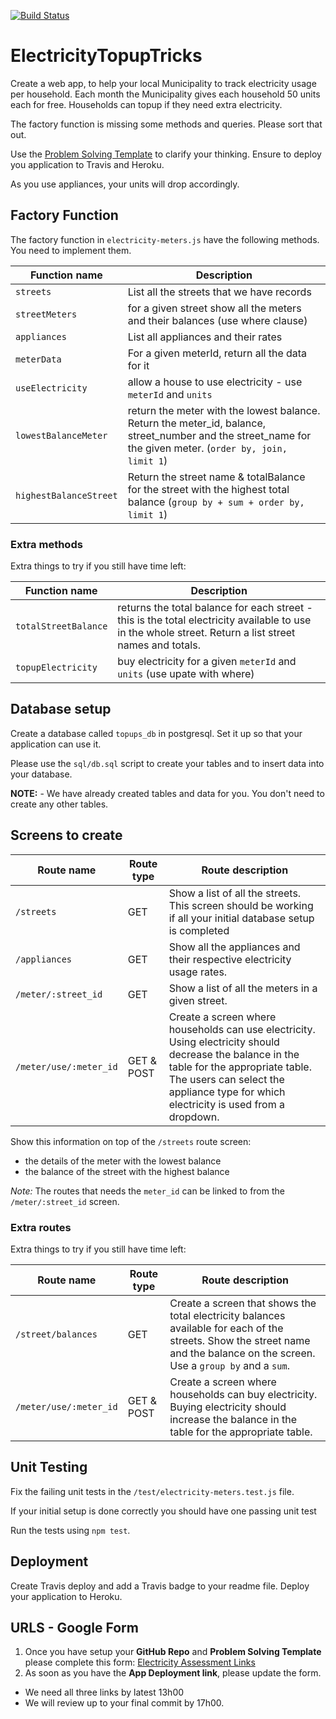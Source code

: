 [![Build Status](https://app.travis-ci.com/KimFrans/ElectricityTopupTricks.svg?branch=main)](https://app.travis-ci.com/KimFrans/ElectricityTopupTricks)

# ElectricityTopupTricks

Create a web app, to help your local Municipality to track electricity usage per household. Each month the Municipality gives each household 50 units each for free. Households can topup if they need extra electricity.

The factory function is missing some methods and queries. Please sort that out.

Use the [Problem Solving Template](https://docs.google.com/document/d/1wKUO8l00hePmZw1oMRnHuNE933sknrdBDdc2Nu_STEk/copy) to clarify your thinking.
Ensure to deploy you application to Travis and Heroku.

As you use appliances, your units will drop accordingly.
## Factory Function

The factory function in `electricity-meters.js` have the following methods. You need to implement them.

Function name            | Description
------------------------ | ---------------
`streets`        |   List all the streets that we have records
`streetMeters`       |  for a given street show all the meters and their balances (use where clause)
`appliances`             |  List all appliances and their rates
`meterData`      |  For a given meterId, return all the data for it 
`useElectricity`   |  allow a house to use electricity - use `meterId` and `units`
`lowestBalanceMeter` | return the meter with the lowest balance. Return the meter_id, balance, street_number and the street_name for the given meter. (`order by, join,  limit 1`)
`highestBalanceStreet` | Return the street name & totalBalance for the street with the highest total balance (`group by + sum + order by, limit 1`)

### Extra methods

Extra things to try if you still have time left:

Function name            | Description
------------------------ | ---------------
`totalStreetBalance` | returns the total balance for each street - this is the total electricity available to use in the whole street. Return a list street names and totals.
`topupElectricity`       |  buy electricity for a given `meterId` and `units` (use upate with where)

## Database setup

Create a database called `topups_db` in postgresql. Set it up so that your application can use it.

Please use the `sql/db.sql` script to create your tables and to insert data into your database.

**NOTE:** - We have already created tables and data for you. You don't need to create any other tables.

## Screens to create

Route name |Route type| Route description |
-----|--|---------|
`/streets` | GET | Show a list of all the streets. This screen should be working if all your initial database setup is completed|
`/appliances` | GET | Show all the appliances and their respective electricity usage rates.
`/meter/:street_id` | GET | Show a list of all the meters in a given street.|
`/meter/use/:meter_id`| GET & POST | Create a screen where households can use electricity. Using electricity should decrease the balance in the table for the appropriate table. The users can select the appliance type for which electricity is used from a dropdown.

Show this information on top of the `/streets` route screen:

* the details of the meter with the lowest balance
* the balance of the street with the highest balance

*Note:* The routes that needs the `meter_id` can be linked to from the `/meter/:street_id` screen.

### Extra routes

Extra things to try if you still have time left:

Route name |Route type| Route description |
--------|---------|----
`/street/balances`| GET | Create a screen that shows the total electricity balances available for each of the streets. Show the street name and the balance on the screen. Use a `group by` and a `sum`.
`/meter/use/:meter_id`| GET & POST | Create a screen where households can buy electricity. Buying electricity should increase the balance in the table for the appropriate table.

## Unit Testing

Fix the failing unit tests in the `/test/electricity-meters.test.js` file.

If your initial setup is done correctly you should have one passing unit test

Run the tests using `npm test`.

## Deployment

Create Travis deploy and add a Travis badge to your readme file.
Deploy your application to Heroku.

## URLS - Google Form

1. Once you have setup your **GitHub Repo** and **Problem Solving Template** please complete this form: [Electricity Assessment Links](https://docs.google.com/forms/d/e/1FAIpQLSd_psYmolEHxKUBNjSKEetKCMxXGntA-7j7BDM1ADrDK_Ci7w/viewform)
2. As soon as you have the **App Deployment link**, please update the form.
* We need all three links by latest 13h00
* We will review up to your final commit by 17h00.
